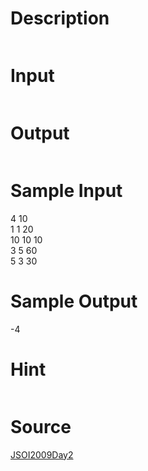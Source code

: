 
# Description

<div class="content"><p><img border="0" src="source/bzoj/1560/img/aHR0cHM6Ly9seWRzeS5jb20vSnVkZ2VPbmxpbmUvaW1hZ2VzLzE1NjBfMS5qcGc=.jpg" alt=""/></p></div>

# Input

<div class="content"><p><img border="0" src="source/bzoj/1560/img/aHR0cHM6Ly9seWRzeS5jb20vSnVkZ2VPbmxpbmUvaW1hZ2VzLzE1NjBfMi5qcGc=.jpg" alt=""/></p></div>

# Output

<div class="content"><p><img border="0" src="source/bzoj/1560/img/aHR0cHM6Ly9seWRzeS5jb20vSnVkZ2VPbmxpbmUvaW1hZ2VzLzE1NjBfMy5qcGc=.jpg" alt=""/></p></div>

# Sample Input

<div class="content"><span class="sampledata">4 10<br/>
1 1 20<br/>
10 10 10<br/>
3 5 60<br/>
5 3 30<br/>
</span></div>

# Sample Output

<div class="content"><span class="sampledata">-4</span></div>

# Hint

<div class="content"><p></p><p><img border="0" src="source/bzoj/1560/img/aHR0cHM6Ly9seWRzeS5jb20vSnVkZ2VPbmxpbmUvaW1hZ2VzLzE1NjBfNC5qcGc=.jpg" alt=""/></p><p></p></div>

# Source

<div class="content"><p><a href="problemset.php?search=JSOI2009Day2">JSOI2009Day2</a></p></div>

